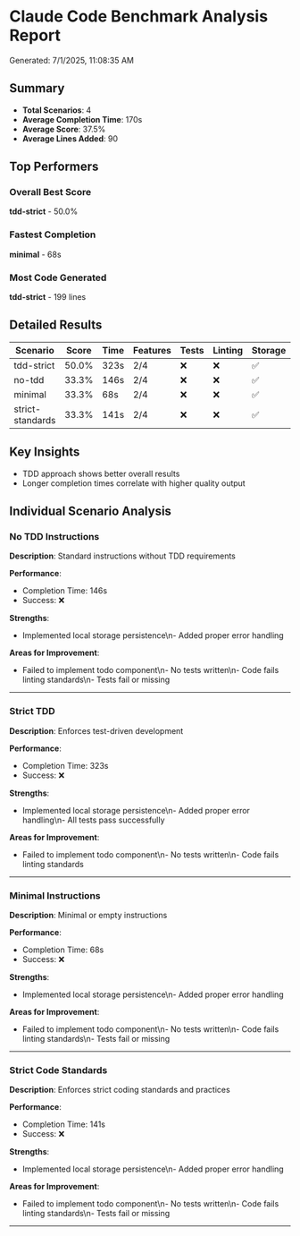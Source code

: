 # Claude Code Benchmark Analysis Report

Generated: 7/1/2025, 11:08:35 AM

## Summary

- **Total Scenarios**: 4
- **Average Completion Time**: 170s
- **Average Score**: 37.5%
- **Average Lines Added**: 90

## Top Performers

### Overall Best Score
**tdd-strict** - 50.0%

### Fastest Completion
**minimal** - 68s

### Most Code Generated
**tdd-strict** - 199 lines

## Detailed Results

| Scenario | Score | Time | Features | Tests | Linting | Storage | Errors |
|----------|-------|------|----------|-------|---------|---------|--------|
| tdd-strict | 50.0% | 323s | 2/4 | ❌ | ❌ | ✅ | ✅ |
| no-tdd | 33.3% | 146s | 2/4 | ❌ | ❌ | ✅ | ✅ |
| minimal | 33.3% | 68s | 2/4 | ❌ | ❌ | ✅ | ✅ |
| strict-standards | 33.3% | 141s | 2/4 | ❌ | ❌ | ✅ | ✅ |


## Key Insights

- TDD approach shows better overall results
- Longer completion times correlate with higher quality output


## Individual Scenario Analysis

### No TDD Instructions

**Description**: Standard instructions without TDD requirements

**Performance**:
- Completion Time: 146s
- Success: ❌

**Strengths**:
- Implemented local storage persistence\n- Added proper error handling

**Areas for Improvement**:
- Failed to implement todo component\n- No tests written\n- Code fails linting standards\n- Tests fail or missing

---

### Strict TDD

**Description**: Enforces test-driven development

**Performance**:
- Completion Time: 323s
- Success: ❌

**Strengths**:
- Implemented local storage persistence\n- Added proper error handling\n- All tests pass successfully

**Areas for Improvement**:
- Failed to implement todo component\n- No tests written\n- Code fails linting standards

---

### Minimal Instructions

**Description**: Minimal or empty instructions

**Performance**:
- Completion Time: 68s
- Success: ❌

**Strengths**:
- Implemented local storage persistence\n- Added proper error handling

**Areas for Improvement**:
- Failed to implement todo component\n- No tests written\n- Code fails linting standards\n- Tests fail or missing

---

### Strict Code Standards

**Description**: Enforces strict coding standards and practices

**Performance**:
- Completion Time: 141s
- Success: ❌

**Strengths**:
- Implemented local storage persistence\n- Added proper error handling

**Areas for Improvement**:
- Failed to implement todo component\n- No tests written\n- Code fails linting standards\n- Tests fail or missing

---


